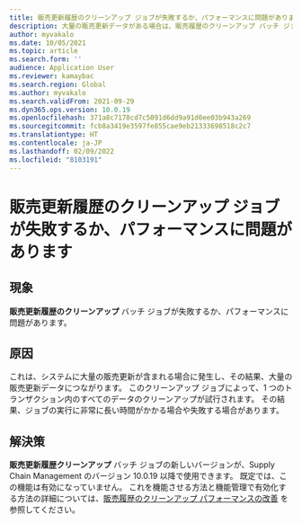 ```yaml
---
title: 販売更新履歴のクリーンアップ ジョブが失敗するか、パフォーマンスに問題があります
description: 大量の販売更新データがある場合は、販売履歴のクリーンアップ バッチ ジョブが失敗したり、非常に長くかかる場合があります。
author: myvakalo
ms.date: 10/05/2021
ms.topic: article
ms.search.form: ''
audience: Application User
ms.reviewer: kamaybac
ms.search.region: Global
ms.author: myvakalo
ms.search.validFrom: 2021-09-29
ms.dyn365.ops.version: 10.0.19
ms.openlocfilehash: 371a8c7178cd7c5091d6dd9a91d0ee03b943a269
ms.sourcegitcommit: fcb8a3419e3597fe855cae9eb21333698518c2c7
ms.translationtype: HT
ms.contentlocale: ja-JP
ms.lasthandoff: 02/09/2022
ms.locfileid: "8103191"
---
```

# <a name="sales-update-history-cleanup-job-fails-or-has-performance-issues"></a>販売更新履歴のクリーンアップ ジョブが失敗するか、パフォーマンスに問題があります

## <a name="symptoms"></a>現象

**販売更新履歴のクリーンアップ** バッチ ジョブが失敗するか、パフォーマンスに問題があります。  

## <a name="cause"></a>原因

これは、システムに大量の販売更新が含まれる場合に発生し、その結果、大量の販売更新データにつながります。 このクリーンアップ ジョブによって、1 つのトランザクション内のすべてのデータのクリーンアップが試行されます。 その結果、ジョブの実行に非常に長い時間がかかる場合や失敗する場合があります。

## <a name="resolution"></a>解決策

**販売更新履歴クリーンアップ** バッチ ジョブの新しいバージョンが、Supply Chain Management のバージョン 10.0.19 以降で使用できます。 既定では、この機能は有効になっていません。 これを機能させる方法と機能管理で有効化する方法の詳細については、[販売履歴のクリーンアップ パフォーマンスの改善](../../sales-marketing/sales-update-history-cleanup-performance-improvements.md) を参照してください。


